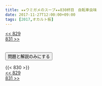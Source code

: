 ```yaml
---
title: ★★ウミガメのスープ★★830杯目　自転車虫味
date: 2017-11-27T12:00:00+09:00
tags: [2017,オカルト板]
---
```

<div class="th_left"><a href="../829"><< 829</a></div>
<div class="th_right"><a href="../831">831 >></a></div>
<br><br>
<script src="../../js/cupsoup.js"></script>
<form>
<input type="button" value="問題と解説のみにする" onClick="toggleCupsoup()">
</form>
{{< 830 >}}
<div class="th_left"><a href="../829"><< 829</a></div>
<div class="th_right"><a href="../831">831 >></a></div>